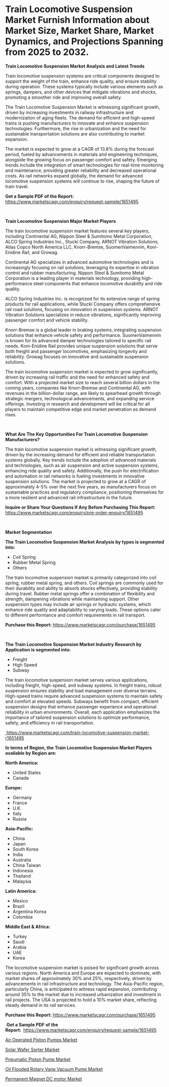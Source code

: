 <p><h1>Train Locomotive Suspension Market Furnish Information about Market Size, Market Share, Market Dynamics, and Projections Spanning from 2025 to 2032.</h1></p><p><strong>Train Locomotive Suspension Market Analysis and Latest Trends</strong></p>
<p><p>Train locomotive suspension systems are critical components designed to support the weight of the train, enhance ride quality, and ensure stability during operation. These systems typically include various elements such as springs, dampers, and other devices that mitigate vibrations and shocks, promoting a smoother ride and improving overall safety.</p><p>The Train Locomotive Suspension Market is witnessing significant growth, driven by increasing investments in railway infrastructure and modernization of aging fleets. The demand for efficient and high-speed trains is pushing manufacturers to innovate and enhance suspension technologies. Furthermore, the rise in urbanization and the need for sustainable transportation solutions are also contributing to market expansion.</p><p>The market is expected to grow at a CAGR of 13.8% during the forecast period, fueled by advancements in materials and engineering techniques, alongside the growing focus on passenger comfort and safety. Emerging trends include the integration of smart technologies for real-time monitoring and maintenance, providing greater reliability and decreased operational costs. As rail networks expand globally, the demand for advanced locomotive suspension systems will continue to rise, shaping the future of train travel.</p></p>
<p><strong>Get a Sample PDF of the Report:&nbsp;</strong> <a href="https://www.marketscagr.com/enquiry/request-sample/1651495?utm_campaign=2955&utm_medium=2&utm_source=Github&utm_content=ia&utm_term=23032025&utm_id=train-locomotive-suspension">https://www.marketscagr.com/enquiry/request-sample/1651495</a></p>
<p>&nbsp;</p>
<p><strong>Train Locomotive Suspension Major Market Players</strong></p>
<p><p>The train locomotive suspension market features several key players, including Continental AG, Nippon Steel & Sumitomo Metal Corporation, ALCO Spring Industries Inc., Stucki Company, ARNOT Vibration Solutions, Atlas Copco North America LLC, Knorr-Bremse, SuomenVaimennin, Koni-Enidine Rail, and Growag. </p><p>Continental AG specializes in advanced automotive technologies and is increasingly focusing on rail solutions, leveraging its expertise in vibration control and rubber manufacturing. Nippon Steel & Sumitomo Metal Corporation is a leading player in materials technology, providing high-performance steel components that enhance locomotive durability and ride quality. </p><p>ALCO Spring Industries Inc. is recognized for its extensive range of spring products for rail applications, while Stucki Company offers comprehensive rail road solutions, focusing on innovation in suspension systems. ARNOT Vibration Solutions specializes in reduce vibrations, significantly improving passenger comfort and vehicle stability. </p><p>Knorr-Bremse is a global leader in braking systems, integrating suspension solutions that enhance vehicle safety and performance. SuomenVaimennin is known for its advanced damper technologies tailored to specific rail needs. Koni-Enidine Rail provides unique suspension solutions that serve both freight and passenger locomotives, emphasizing longevity and reliability. Growag focuses on innovative and sustainable suspension solutions.</p><p>The train locomotive suspension market is expected to grow significantly, driven by increasing rail traffic and the need for enhanced safety and comfort. With a projected market size to reach several billion dollars in the coming years, companies like Knorr-Bremse and Continental AG, with revenues in the billion-dollar range, are likely to spearhead growth through strategic mergers, technological advancements, and expanding service offerings. Investing in research and development will be critical for all players to maintain competitive edge and market penetration as demand rises.</p></p>
<p>&nbsp;</p>
<p><strong>What Are The Key Opportunities For Train Locomotive Suspension Manufacturers?</strong></p>
<p><p>The train locomotive suspension market is witnessing significant growth, driven by the increasing demand for efficient and reliable transportation systems globally. Key trends include the adoption of advanced materials and technologies, such as air suspension and active suspension systems, enhancing ride quality and safety. Additionally, the push for electrification and automation in rail networks is fueling investments in innovative suspension solutions. The market is projected to grow at a CAGR of approximately 4-5% over the next five years, as manufacturers focus on sustainable practices and regulatory compliance, positioning themselves for a more resilient and advanced rail infrastructure in the future.</p></p>
<p><strong>Inquire or Share Your Questions If Any Before Purchasing This Report:</strong> <a href="https://www.marketscagr.com/enquiry/pre-order-enquiry/1651495?utm_campaign=2955&utm_medium=2&utm_source=Github&utm_content=ia&utm_term=23032025&utm_id=train-locomotive-suspension">https://www.marketscagr.com/enquiry/pre-order-enquiry/1651495</a></p>
<p>&nbsp;</p>
<p><strong>Market Segmentation</strong></p>
<p><strong>The Train Locomotive Suspension Market Analysis by types is segmented into:</strong></p>
<p><ul><li>Coil Spring</li><li>Rubber Metal Spring</li><li>Others</li></ul></p>
<p><p>The train locomotive suspension market is primarily categorized into coil spring, rubber metal spring, and others. Coil springs are commonly used for their durability and ability to absorb shocks effectively, providing stability during travel. Rubber metal springs offer a combination of flexibility and strength, dampening vibrations while maintaining support. Other suspension types may include air springs or hydraulic systems, which enhance ride quality and adaptability to varying loads. These options cater to different performance and comfort requirements in rail transport.</p></p>
<p><strong>Purchase this Report:&nbsp;</strong><a href="https://www.marketscagr.com/purchase/1651495?utm_campaign=2955&utm_medium=2&utm_source=Github&utm_content=ia&utm_term=23032025&utm_id=train-locomotive-suspension">https://www.marketscagr.com/purchase/1651495</a></p>
<p>&nbsp;</p>
<p><strong>The Train Locomotive Suspension Market Industry Research by Application is segmented into:</strong></p>
<p><ul><li>Freight</li><li>High Speed</li><li>Subway</li></ul></p>
<p><p>The train locomotive suspension market serves various applications, including freight, high-speed, and subway systems. In freight trains, robust suspension ensures stability and load management over diverse terrains. High-speed trains require advanced suspension systems to maintain safety and comfort at elevated speeds. Subways benefit from compact, efficient suspension designs that enhance passenger experience and operational reliability in urban environments. Overall, each application emphasizes the importance of tailored suspension solutions to optimize performance, safety, and efficiency in rail transportation.</p></p>
<p><a href="https://www.marketscagr.com/train-locomotive-suspension-market-r1651495?utm_campaign=2955&utm_medium=2&utm_source=Github&utm_content=ia&utm_term=23032025&utm_id=train-locomotive-suspension">&nbsp;https://www.marketscagr.com/train-locomotive-suspension-market-r1651495</a></p>
<p><strong>In terms of Region, the Train Locomotive Suspension Market Players available by Region are:</strong></p>
<p>
    <p> <strong> North America: </strong>
        <ul>
            <li>United States</li>
            <li>Canada</li>
        </ul>
        </p> 
    <p> <strong> Europe: </strong>
        <ul>
            <li>Germany</li>
            <li>France</li>
            <li>U.K.</li>
            <li>Italy</li>
            <li>Russia</li>
        </ul>
        </p> 
    <p> <strong> Asia-Pacific: </strong>
        <ul>
            <li>China</li>
            <li>Japan</li>
            <li>South Korea</li>
            <li>India</li>
            <li>Australia</li>
            <li>China Taiwan</li>
            <li>Indonesia</li>
            <li>Thailand</li>
            <li>Malaysia</li>
        </ul>
        </p> 
    <p> <strong> Latin America: </strong>
        <ul>
            <li>Mexico</li>
            <li>Brazil</li>
            <li>Argentina Korea</li>
            <li>Colombia</li>
        </ul>
        </p> 
    <p> <strong> Middle East & Africa: </strong>
        <ul>
            <li>Turkey</li>
            <li>Saudi</li>
            <li>Arabia</li>
            <li>UAE</li>
            <li>Korea</li>
        </ul>
    </p>
    </p>
<p><p>The locomotive suspension market is poised for significant growth across various regions. North America and Europe are expected to dominate, with market shares of approximately 30% and 25%, respectively, driven by advancements in rail infrastructure and technology. The Asia-Pacific region, particularly China, is anticipated to witness rapid expansion, contributing around 35% to the market due to increased urbanization and investment in rail projects. The USA is projected to hold a 10% market share, reflecting steady demand in its rail services.</p></p>
<p><strong>Purchase this Report: </strong><a href="https://www.marketscagr.com/purchase/1651495?utm_campaign=2955&utm_medium=2&utm_source=Github&utm_content=ia&utm_term=23032025&utm_id=train-locomotive-suspension">https://www.marketscagr.com/purchase/1651495</a></p>
<p>&nbsp;<strong>Get a Sample PDF of the Report:&nbsp;&nbsp;</strong><a href="https://www.marketscagr.com/enquiry/request-sample/1651495?utm_campaign=2955&utm_medium=2&utm_source=Github&utm_content=ia&utm_term=23032025&utm_id=train-locomotive-suspension">https://www.marketscagr.com/enquiry/request-sample/1651495</a></p>
<p><strong></strong></p>
<p><p><a href="https://www.linkedin.com/pulse/air-operated-piston-pumps-market-analysis-driving-business-pur7c?utm_campaign=2955&utm_medium=2&utm_source=Github&utm_content=ia&utm_term=23032025&utm_id=train-locomotive-suspension">Air Operated Piston Pumps Market</a></p><p><a href="https://github.com/ivvrgibi/Market-Research-Report-List-1/blob/main/solar-wafer-sorter-market.md?utm_campaign=2955&utm_medium=2&utm_source=Github&utm_content=ia&utm_term=23032025&utm_id=train-locomotive-suspension">Solar Wafer Sorter Market</a></p><p><a href="https://www.linkedin.com/pulse/insightful-pneumatic-piston-pump-market-trends-growth-mogsc?utm_campaign=2955&utm_medium=2&utm_source=Github&utm_content=ia&utm_term=23032025&utm_id=train-locomotive-suspension">Pneumatic Piston Pump Market</a></p><p><a href="https://www.linkedin.com/pulse/projected-cagr-138-report-oil-flooded-rotary-vane-vacuum-d4wzc?utm_campaign=2955&utm_medium=2&utm_source=Github&utm_content=ia&utm_term=23032025&utm_id=train-locomotive-suspension">Oil Flooded Rotary Vane Vacuum Pump Market</a></p><p><a href="https://www.linkedin.com/pulse/projecting-growth-trajectory-permanent-magnet-dc-motor-qecbc?utm_campaign=2955&utm_medium=2&utm_source=Github&utm_content=ia&utm_term=23032025&utm_id=train-locomotive-suspension">Permanent Magnet DC motor Market</a></p></p>
